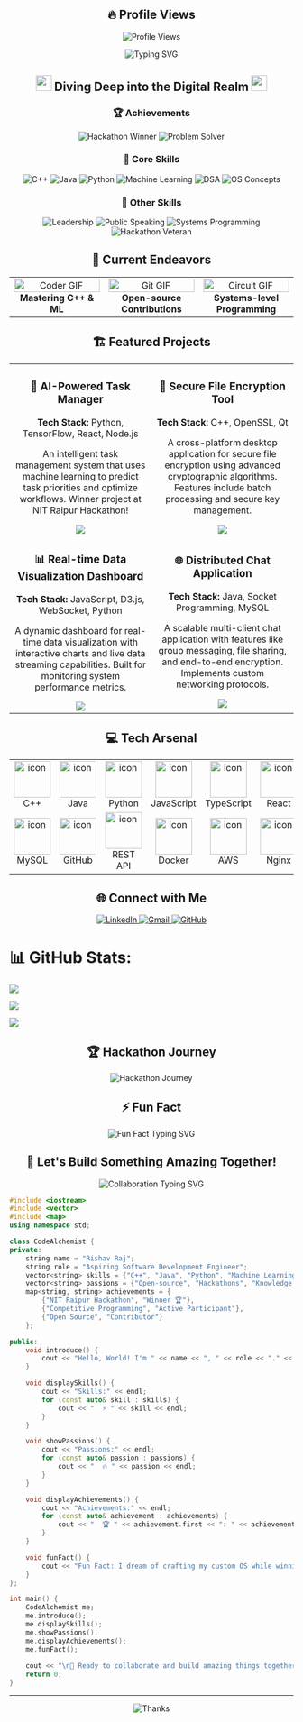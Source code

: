 <h2 align="center">🔥 Profile Views</h2>

<p align="center">
  <img src="https://komarev.com/ghpvc/?username=rishavraj625&style=for-the-badge&color=blueviolet" alt="Profile Views" />
</p>

<div align="center">
  <img src="https://readme-typing-svg.demolab.com?font=Fira+Code&size=32&duration=2800&pause=2000&color=A9FEF7&center=true&vCenter=true&width=940&lines=Hey+there%2C+I'm+Rishav+Raj+%F0%9F%91%A8%E2%80%8D%F0%9F%92%BB;Aspiring+Software+Development+Engineer+%F0%9F%9A%80;Hackathon+Winner+%F0%9F%8F%86+%7C+NIT+Raipur;Welcome+to+my+Digital+Playground+%F0%9F%8E%AE" alt="Typing SVG" />
</div>

<h2 align="center">
  <img src="https://media.giphy.com/media/hvRJCLFzcasrR4ia7z/giphy.gif" width="28">
  Diving Deep into the Digital Realm
  <img src="https://media.giphy.com/media/hvRJCLFzcasrR4ia7z/giphy.gif" width="28">
</h2>

<div align="center">
  <h3>🏆 Achievements</h3>
  <img src="https://img.shields.io/badge/🏆_Hackathon_Winner-NIT_Raipur-FFD700?style=for-the-badge&logoColor=white" alt="Hackathon Winner">
  <img src="https://img.shields.io/badge/🎯_Problem_Solver-Competitive_Programming-FF6B6B?style=for-the-badge&logoColor=white" alt="Problem Solver">
</div>

<div align="center">
  <h3>🧠 Core Skills</h3>
  <img src="https://img.shields.io/badge/C%2B%2B-00599C?style=for-the-badge&logo=c%2B%2B&logoColor=white" alt="C++">
  <img src="https://img.shields.io/badge/Java-ED8B00?style=for-the-badge&logo=java&logoColor=white" alt="Java">
  <img src="https://img.shields.io/badge/Python-3776AB?style=for-the-badge&logo=python&logoColor=white" alt="Python">
  <img src="https://img.shields.io/badge/Machine_Learning-FF6F00?style=for-the-badge&logo=TensorFlow&logoColor=white" alt="Machine Learning">
  <img src="https://img.shields.io/badge/DSA-0082C9?style=for-the-badge&logo=Leetcode&logoColor=white" alt="DSA">
  <img src="https://img.shields.io/badge/OS_Concepts-FCC624?style=for-the-badge&logo=linux&logoColor=black" alt="OS Concepts">
</div>

<div align="center">
  <h3>🌟 Other Skills</h3>
  <img src="https://img.shields.io/badge/Leadership-4285F4?style=for-the-badge&logo=Google%20Assistant&logoColor=white" alt="Leadership">
  <img src="https://img.shields.io/badge/Public_Speaking-34A853?style=for-the-badge&logo=Google%20Podcasts&logoColor=white" alt="Public Speaking">
  <img src="https://img.shields.io/badge/Systems_Programming-000000?style=for-the-badge&logo=GNU&logoColor=white" alt="Systems Programming">
  <img src="https://img.shields.io/badge/Hackathon_Veteran-DC143C?style=for-the-badge&logo=dev.to&logoColor=white" alt="Hackathon Veteran">
</div>

<h2 align="center">🚀 Current Endeavors</h2>

<table align="center">
  <tr>
    <td align="center" width="33%">
      <img src="https://media.giphy.com/media/SWoSkN6DxTszqIKEqv/giphy.gif" alt="Coder GIF" width="100%">
      <br>
      <b>Mastering C++ & ML</b>
    </td>
    <td align="center" width="33%">
      <img src="https://media.giphy.com/media/kH1DBkPNyZPOk0BxrM/giphy.gif" alt="Git GIF" width="100%">
      <br>
      <b>Open-source Contributions</b>
    </td>
    <td align="center" width="33%">
      <img src="https://media.giphy.com/media/13HgwGsXF0aiGY/giphy.gif" alt="Circuit GIF" width="100%">
      <br>
      <b>Systems-level Programming</b>
    </td>
  </tr>
</table>

<h2 align="center">🏗️ Featured Projects</h2>

<table align="center">
  <tr>
    <td align="center" width="50%">
      <h3>🤖 AI-Powered Task Manager</h3>
      <p><strong>Tech Stack:</strong> Python, TensorFlow, React, Node.js</p>
      <p>An intelligent task management system that uses machine learning to predict task priorities and optimize workflows. Winner project at NIT Raipur Hackathon!</p>
      <a href="#"><img src="https://img.shields.io/badge/View_Project-000000?style=for-the-badge&logo=github&logoColor=white"></a>
    </td>
    <td align="center" width="50%">
      <h3>🔐 Secure File Encryption Tool</h3>
      <p><strong>Tech Stack:</strong> C++, OpenSSL, Qt</p>
      <p>A cross-platform desktop application for secure file encryption using advanced cryptographic algorithms. Features include batch processing and secure key management.</p>
      <a href="#"><img src="https://img.shields.io/badge/View_Project-000000?style=for-the-badge&logo=github&logoColor=white"></a>
    </td>
  </tr>
  <tr>
    <td align="center" width="50%">
      <h3>📊 Real-time Data Visualization Dashboard</h3>
      <p><strong>Tech Stack:</strong> JavaScript, D3.js, WebSocket, Python</p>
      <p>A dynamic dashboard for real-time data visualization with interactive charts and live data streaming capabilities. Built for monitoring system performance metrics.</p>
      <a href="#"><img src="https://img.shields.io/badge/View_Project-000000?style=for-the-badge&logo=github&logoColor=white"></a>
    </td>
    <td align="center" width="50%">
      <h3>🌐 Distributed Chat Application</h3>
      <p><strong>Tech Stack:</strong> Java, Socket Programming, MySQL</p>
      <p>A scalable multi-client chat application with features like group messaging, file sharing, and end-to-end encryption. Implements custom networking protocols.</p>
      <a href="#"><img src="https://img.shields.io/badge/View_Project-000000?style=for-the-badge&logo=github&logoColor=white"></a>
    </td>
  </tr>
</table>

<h2 align="center">💻 Tech Arsenal</h2>

<table align="center">
  <tr>
    <td align="center" width="96">
      <img src="https://techstack-generator.vercel.app/cpp-icon.svg" alt="icon" width="65" height="65" />
      <br>C++
    </td>
    <td align="center" width="96">
      <img src="https://techstack-generator.vercel.app/java-icon.svg" alt="icon" width="65" height="65" />
      <br>Java
    </td>
    <td align="center" width="96">
      <img src="https://techstack-generator.vercel.app/python-icon.svg" alt="icon" width="65" height="65" />
      <br>Python
    </td>
    <td align="center" width="96">
      <img src="https://techstack-generator.vercel.app/js-icon.svg" alt="icon" width="65" height="65" />
      <br>JavaScript
    </td>
    <td align="center" width="96">
      <img src="https://techstack-generator.vercel.app/ts-icon.svg" alt="icon" width="65" height="65" />
      <br>TypeScript
    </td>
    <td align="center" width="96">
      <img src="https://techstack-generator.vercel.app/react-icon.svg" alt="icon" width="65" height="65" />
      <br>React
    </td>
  </tr>
  <tr>
    <td align="center" width="96">
      <img src="https://techstack-generator.vercel.app/mysql-icon.svg" alt="icon" width="65" height="65" />
      <br>MySQL
    </td>
    <td align="center" width="96">
      <img src="https://techstack-generator.vercel.app/github-icon.svg" alt="icon" width="65" height="65" />
      <br>GitHub
    </td>
    <td align="center" width="96">
      <img src="https://techstack-generator.vercel.app/restapi-icon.svg" alt="icon" width="65" height="65" />
      <br>REST API
    </td>
    <td align="center" width="96">
      <img src="https://techstack-generator.vercel.app/docker-icon.svg" alt="icon" width="65" height="65" />
      <br>Docker
    </td>
    <td align="center" width="96">
      <img src="https://techstack-generator.vercel.app/aws-icon.svg" alt="icon" width="65" height="65" />
      <br>AWS
    </td>
    <td align="center" width="96">
      <img src="https://techstack-generator.vercel.app/nginx-icon.svg" alt="icon" width="65" height="65" />
      <br>Nginx
    </td>
  </tr>
</table>

<h2 align="center">🌐 Connect with Me</h2>

<p align="center">
  <a href="https://linkedin.com/in/rishavraj625/" target="_blank">
    <img src="https://img.shields.io/badge/linkedin-%230077B5.svg?&style=for-the-badge&logo=linkedin&logoColor=white" alt="LinkedIn">
  </a>
  <a href="mailto:rishavraj625@gmail.com" target="_blank">
    <img src="https://img.shields.io/badge/Gmail-D14836?style=for-the-badge&logo=gmail&logoColor=white" alt="Gmail">
  </a>
  <a href="https://github.com/rishavraj625" target="_blank">
    <img src="https://img.shields.io/badge/GitHub-100000?style=for-the-badge&logo=github&logoColor=white" alt="GitHub">
  </a>
</p>

# 📊 GitHub Stats:
![](https://github-readme-stats.vercel.app/api?username=rishavraj625&theme=dark&hide_border=false&include_all_commits=true&count_private=true)<br/>

![](https://github-readme-streak-stats.herokuapp.com/?user=rishavraj625&theme=dark&hide_border=false)<br/>

![](https://github-readme-stats.vercel.app/api/top-langs/?username=rishavraj625&theme=dark&hide_border=false&include_all_commits=true&count_private=true&layout=compact)

<h2 align="center">🏆 Hackathon Journey</h2>

<div align="center">
  <img src="https://readme-typing-svg.demolab.com?font=Fira+Code&pause=1000&color=FFD700&center=true&vCenter=true&width=600&lines=Winner+at+NIT+Raipur+Hackathon+%F0%9F%8F%86;Building+innovative+solutions;Turning+ideas+into+reality!" alt="Hackathon Journey" />
</div>

<h2 align="center">⚡ Fun Fact</h2>

<p align="center">
  <img src="https://readme-typing-svg.demolab.com?font=Fira+Code&pause=1000&color=A9FEF7&center=true&vCenter=true&width=500&lines=I+dream+of+crafting+my+custom+OS;while+winning+hackathons+and;diving+into+hacker-level;coding+adventures!+%F0%9F%96%A5%EF%B8%8F%F0%9F%8F%86" alt="Fun Fact Typing SVG" />
</p>

<h2 align="center">🎯 Let's Build Something Amazing Together!</h2>

<p align="center">
  <img src="https://readme-typing-svg.demolab.com?font=Fira+Code&pause=1000&color=A9FEF7&center=true&vCenter=true&width=500&lines=Feel+free+to+reach+out+for;collaborations%2C+hackathons%2C;open-source+projects%2C;or+technical+discussions!" alt="Collaboration Typing SVG" />
</p>

```cpp
#include <iostream>
#include <vector>
#include <map>
using namespace std;

class CodeAlchemist {
private:
    string name = "Rishav Raj";
    string role = "Aspiring Software Development Engineer";
    vector<string> skills = {"C++", "Java", "Python", "Machine Learning", "DSA", "OS Concepts"};
    vector<string> passions = {"Open-source", "Hackathons", "Knowledge sharing", "Systems programming"};
    map<string, string> achievements = {
        {"NIT Raipur Hackathon", "Winner 🏆"},
        {"Competitive Programming", "Active Participant"},
        {"Open Source", "Contributor"}
    };

public:
    void introduce() {
        cout << "Hello, World! I'm " << name << ", " << role << "." << endl;
    }

    void displaySkills() {
        cout << "Skills:" << endl;
        for (const auto& skill : skills) {
            cout << "  ⚡ " << skill << endl;
        }
    }

    void showPassions() {
        cout << "Passions:" << endl;
        for (const auto& passion : passions) {
            cout << "  🔥 " << passion << endl;
        }
    }

    void displayAchievements() {
        cout << "Achievements:" << endl;
        for (const auto& achievement : achievements) {
            cout << "  🏆 " << achievement.first << ": " << achievement.second << endl;
        }
    }

    void funFact() {
        cout << "Fun Fact: I dream of crafting my custom OS while winning hackathons and diving into hacker-level coding adventures! 🖥️🏆" << endl;
    }
};

int main() {
    CodeAlchemist me;
    me.introduce();
    me.displaySkills();
    me.showPassions();
    me.displayAchievements();
    me.funFact();
    
    cout << "\n🚀 Ready to collaborate and build amazing things together!" << endl;
    return 0;
}
```

---

<div align="center">
  <img src="https://readme-typing-svg.demolab.com?font=Fira+Code&pause=1000&color=A9FEF7&center=true&vCenter=true&width=400&lines=Thanks+for+visiting!;Let's+connect+and+innovate+together!+%F0%9F%9A%80" alt="Thanks" />
</div>

